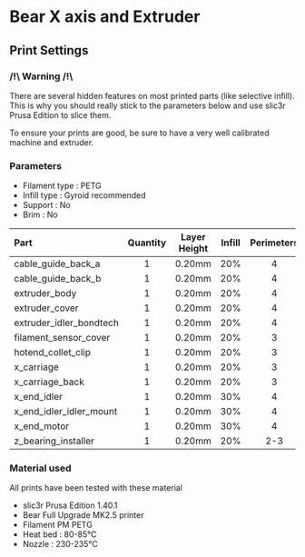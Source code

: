 # Bear X axis and Extruder

## Print Settings

### /!\ Warning /!\

There are several hidden features on most printed parts (like selective infill). This is why you should really stick to the parameters below and use slic3r Prusa Edition to slice them.

To ensure your prints are good, be sure to have a very well calibrated machine and extruder.


### Parameters

* Filament type : PETG
* Infill type : Gyroid recommended
* Support : No
* Brim : No

| Part | Quantity | Layer Height | Infill | Perimeters | Top/Bottom Layers |
|:----|:----:|:----:|:----:|:----:|:----:|
| cable_guide_back_a      | 1 | 0.20mm | 20% | 4 | 5 |
| cable_guide_back_b      | 1 | 0.20mm | 20% | 4 | 5 |
| extruder_body           | 1 | 0.20mm | 20% | 4 | 5 |
| extruder_cover          | 1 | 0.20mm | 20% | 4 | 5 |
| extruder_idler_bondtech | 1 | 0.20mm | 20% | 4 | 5 |
| filament_sensor_cover   | 1 | 0.20mm | 20% | 3 | 5 |
| hotend_collet_clip      | 1 | 0.20mm | 20% | 3 | 5 |
| x_carriage              | 1 | 0.20mm | 20% | 3 | 5 |
| x_carriage_back         | 1 | 0.20mm | 20% | 3 | 5 |
| x_end_idler             | 1 | 0.20mm | 30% | 4 | 5 |
| x_end_idler_idler_mount | 1 | 0.20mm | 30% | 4 | 5 |
| x_end_motor             | 1 | 0.20mm | 30% | 4 | 5 |
| z_bearing_installer     | 1 | 0.20mm | 20% | 2-3 | 5 |



### Material used

All prints have been tested with these material

* slic3r Prusa Edition 1.40.1
* Bear Full Upgrade MK2.5 printer
* Filament PM PETG
* Heat bed : 80-85°C
* Nozzle : 230-235°C